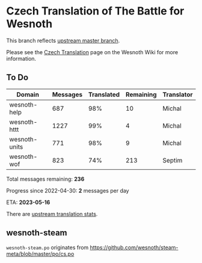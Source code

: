 # Czech Translation of The Battle for Wesnoth

This branch reflects [upstream master branch](https://github.com/wesnoth/wesnoth/tree/master).

Please see the [Czech Translation](https://wiki.wesnoth.org/CzechTranslation) page on the Wesnoth Wiki for more information.

## To Do

Domain | Messages | Translated | Remaining | Translator
------ | -------- | ---------- | --------- | ----------
wesnoth-help | 687 | 98% | 10 | Michal
wesnoth-httt | 1227 | 99% | 4 | Michal
wesnoth-units | 771 | 98% | 9 | Michal
wesnoth-wof | 823 | 74% | 213 | Septim

Total messages remaining: **236**

Progress since 2022-04-30: **2** messages per day

ETA: **2023-05-16**

There are [upstream translation stats](https://www.wesnoth.org/gettext/?view=langs&version=master&lang=cs).

## wesnoth-steam
`wesnoth-steam.po` originates from https://github.com/wesnoth/steam-meta/blob/master/po/cs.po
